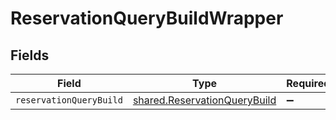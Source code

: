 # ReservationQueryBuildWrapper


## Fields

| Field                                                                               | Type                                                                                | Required                                                                            | Description                                                                         |
| ----------------------------------------------------------------------------------- | ----------------------------------------------------------------------------------- | ----------------------------------------------------------------------------------- | ----------------------------------------------------------------------------------- |
| `reservationQueryBuild`                                                             | [shared.ReservationQueryBuild](../../../sdk/models/shared/reservationquerybuild.md) | :heavy_minus_sign:                                                                  | N/A                                                                                 |